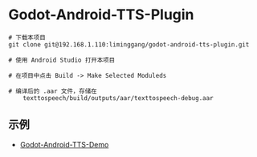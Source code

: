 # Godot-Android-TTS-Plugin
```
# 下载本项目
git clone git@192.168.1.110:liminggang/godot-android-tts-plugin.git

# 使用 Android Studio 打开本项目

# 在项目中点击 Build -> Make Selected Moduleds

# 编译后的 .aar 文件，存储在
    texttospeech/build/outputs/aar/texttospeech-debug.aar
```

## 示例
* [Godot-Android-TTS-Demo](https://github.com/lminggang/Godot-Android-TTS-Demo)